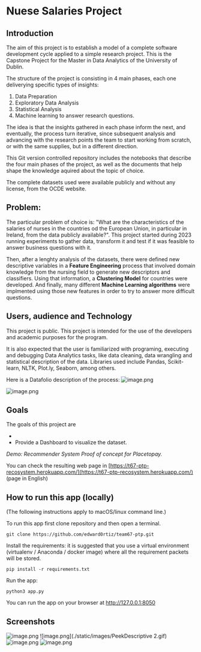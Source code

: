 # Nuese Salaries Project

## Introduction

The aim of this project is to establish a model of a complete software development cycle applied to a simple research project. This is the Capstone Project for the Master in Data Analytics of the University of Dublin.

The structure of the project is consisting in 4 main phases, each one deliverying specific types of insights:

1. Data Preparation
2. Exploratory Data Analysis
3. Statistical Analysis
4. Machine learning to answer research questions.

The idea is that the insights gathered in each phase inform the next, and eventually, the process turn iterative, since subsequent analysis and advancing with the research points the team to start working from scratch, or with the same supplies, but in a different direction.

This Git version controlled repository includes the notebooks that describe the four main phases of the project, as well as the documents that help shape the knowledge aquired about the topic of choice.

The complete datasets used were available publicly and without any license, from the OCDE website.

## Problem:

The particular problem of choice is: "What are the characteristics of the salaries of nurses in the countries od the European Union, in particular in Ireland, from the data publicly available?". This project started during 2023 running experiments to gather data, transform it and test if it was feasible to answer business questions with it.

Then, after a lenghty analysis of the datasets, there were defined new descriptive variables in a **Feature Engineering** process that involved domain knowledge from the nursing field to generate new descriptors and classifiers. Using that information, a **Clustering Model** for countries were developed. And finally, many different **Machine Learning algorithms** were implmented using those new features in order to try to answer more difficult questions.

## Users, audience and Technology

This project is public. This project is intended for the use of the developers and academic purposes for the program.

It is also expected that the user is familiarized with programing, executing and debugging Data Analytics tasks, like data cleaning, data wrangling and statistical description of the data. Libraries used include Pandas, Scikit-learn, NLTK, Plot.ly, Seaborn, among others.

Here is a Datafolio description of the process:
![image.png](./static/images/Datafolio1.jpg)

![image.png](./static/images/Datafolio2.jpg)

## Goals

The goals of this project are

-
- Provide a Dashboard to visualize the dataset.

_Demo: Recommender System Proof of concept for Placetopay._

You can check the resulting web page in [https://t67-ptp-recosystem.herokuapp.com/](https://t67-ptp-recosystem.herokuapp.com/) (page in English)

## How to run this app (locally)

(The following instructions apply to macOS/linux command line.)

To run this app first clone repository and then open a terminal.

```
git clone https://github.com/edward0rtiz/team67-ptp.git
```

Install the requirements:
it is suggested that you use a virtual environment (virtualenv / Anaconda / docker image) where all the requirement packets will be stored.

```
pip install -r requirements.txt
```

Run the app:

```
python3 app.py
```

You can run the app on your browser at http://127.0.0.1:8050

## Screenshots

![image.png](./static/images/PeekIntro.gif)
![image.png](./static/images/PeekDescriptive 2.gif)
![image.png](./static/images/PeekGeo2.gif)
![image.png](./static/images/PeekRecommender.gif)
